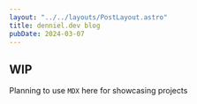 ```yaml
---
layout: "../../layouts/PostLayout.astro"
title: denniel.dev blog
pubDate: 2024-03-07
---
```


## WIP

Planning to use `MDX` here for showcasing projects
